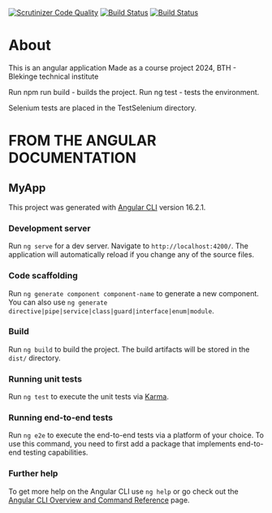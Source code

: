 [![Scrutinizer Code Quality](https://scrutinizer-ci.com/g/ylvali/frontendBTH/badges/quality-score.png?b=main)](https://scrutinizer-ci.com/g/ylvali/frontendBTH/?branch=main)
[![Build Status](https://scrutinizer-ci.com/g/ylvali/frontendBTH/badges/build.png?b=main)](https://scrutinizer-ci.com/g/ylvali/frontendBTH/build-status/main)
[![Build Status](https://app.travis-ci.com/ylvali/frontendBTH.svg?token=zbGBcfgSpBchF7HShAt4&branch=main)](https://app.travis-ci.com/ylvali/frontendBTH)


# About
This is an angular application 
Made as a course project 2024, BTH - Blekinge technical institute 
 
Run npm run build - builds the project. 
Run ng test - tests the environment.

Selenium tests are placed in the TestSelenium directory.



# FROM THE ANGULAR DOCUMENTATION
## MyApp

This project was generated with [Angular CLI](https://github.com/angular/angular-cli) version 16.2.1.

### Development server

Run `ng serve` for a dev server. Navigate to `http://localhost:4200/`. The application will automatically reload if you change any of the source files.

### Code scaffolding

Run `ng generate component component-name` to generate a new component. You can also use `ng generate directive|pipe|service|class|guard|interface|enum|module`.

### Build

Run `ng build` to build the project. The build artifacts will be stored in the `dist/` directory.

### Running unit tests

Run `ng test` to execute the unit tests via [Karma](https://karma-runner.github.io).

### Running end-to-end tests

Run `ng e2e` to execute the end-to-end tests via a platform of your choice. To use this command, you need to first add a package that implements end-to-end testing capabilities.

### Further help

To get more help on the Angular CLI use `ng help` or go check out the [Angular CLI Overview and Command Reference](https://angular.io/cli) page.
